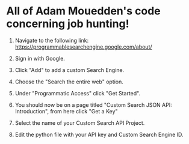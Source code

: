 # All of Adam Mouedden's code concerning job hunting!

1. Navigate to the following link:
https://programmablesearchengine.google.com/about/

2. Sign in with Google.

3. Click "Add" to add a custom Search Engine.

4. Choose the "Search the entire web" option.

5. Under "Programmatic Access" click "Get Started".

6. You should now be on a page titled "Custom Search JSON API: Introduction", from here click "Get a Key"

7. Select the name of your Custom Search API Project.

8. Edit the python file with your API key and Custom Search Engine ID.
